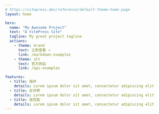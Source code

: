 ```yaml
---
# https://vitepress.dev/reference/default-theme-home-page
layout: home

hero:
  name: "My Awesome Project"
  text: "A VitePress Site"
  tagline: My great project tagline
  actions:
    - theme: brand
      text: 立即查看 →
      link: /markdown-examples
    - theme: alt
      text: 官方网站
      link: /api-examples

features:
  - title: 插件
    details: Lorem ipsum dolor sit amet, consectetur adipiscing elit
  - title: 反作弊
    details: Lorem ipsum dolor sit amet, consectetur adipiscing elit
  - title: 高性能
    details: Lorem ipsum dolor sit amet, consectetur adipiscing elit
---
```



